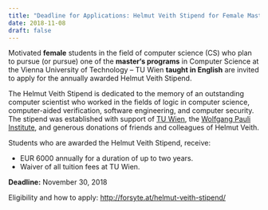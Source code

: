 ```yaml
---
title: "Deadline for Applications: Helmut Veith Stipend for Female Master´s Students in CS"
date: 2018-11-08
draft: false
---
```

<p><span id="more-5656"/>Motivated <strong>female</strong> students in the field of computer science (CS) who plan to pursue (or pursue) one of the <strong>master‘s programs</strong> in Computer Science at the Vienna University of Technology – TU Wien <strong>taught in English</strong> are invited to apply for the annually awarded Helmut Veith Stipend.</p>
<p>The Helmut Veith Stipend is dedicated to the memory of an outstanding computer scientist who worked in the fields of logic in computer science, computer-aided verification, software engineering, and computer security. The stipend was established with support of <a href="https://www.tuwien.ac.at/">TU Wien</a>, the <a href="https://www.wpi.ac.at/">Wolfgang Pauli Institute</a>, and generous donations of friends and colleagues of Helmut Veith.</p>
<p>Students who are awarded the Helmut Veith Stipend, receive:</p>
<ul>
<li>EUR 6000 annually for a duration of up to two years.</li>
<li>Waiver of all tuition fees at TU Wien.</li>
</ul>
<p><strong>Deadline:</strong> November 30, 2018</p>
<p>Eligibility and how to apply: <a href="http://forsyte.at/helmut-veith-stipend/">http://forsyte.at/helmut-veith-stipend/</a></p>
